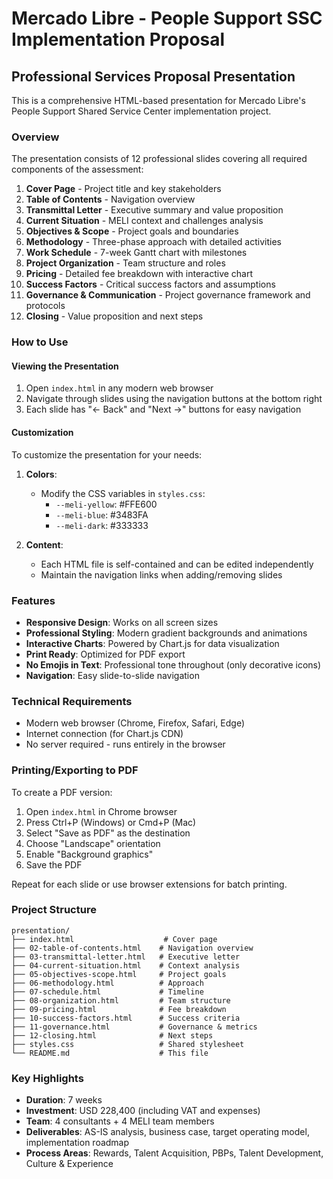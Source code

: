 # Mercado Libre - People Support SSC Implementation Proposal

## Professional Services Proposal Presentation

This is a comprehensive HTML-based presentation for Mercado Libre's People Support Shared Service Center implementation project.

### Overview

The presentation consists of 12 professional slides covering all required components of the assessment:

1. **Cover Page** - Project title and key stakeholders
2. **Table of Contents** - Navigation overview
3. **Transmittal Letter** - Executive summary and value proposition
4. **Current Situation** - MELI context and challenges analysis
5. **Objectives & Scope** - Project goals and boundaries
6. **Methodology** - Three-phase approach with detailed activities
7. **Work Schedule** - 7-week Gantt chart with milestones
8. **Project Organization** - Team structure and roles
9. **Pricing** - Detailed fee breakdown with interactive chart
10. **Success Factors** - Critical success factors and assumptions
11. **Governance & Communication** - Project governance framework and protocols
12. **Closing** - Value proposition and next steps

### How to Use

#### Viewing the Presentation

1. Open `index.html` in any modern web browser
2. Navigate through slides using the navigation buttons at the bottom right
3. Each slide has "← Back" and "Next →" buttons for easy navigation

#### Customization

To customize the presentation for your needs:

1. **Colors**:
   - Modify the CSS variables in `styles.css`:
     - `--meli-yellow`: #FFE600
     - `--meli-blue`: #3483FA
     - `--meli-dark`: #333333

2. **Content**:
   - Each HTML file is self-contained and can be edited independently
   - Maintain the navigation links when adding/removing slides

### Features

- **Responsive Design**: Works on all screen sizes
- **Professional Styling**: Modern gradient backgrounds and animations
- **Interactive Charts**: Powered by Chart.js for data visualization
- **Print Ready**: Optimized for PDF export
- **No Emojis in Text**: Professional tone throughout (only decorative icons)
- **Navigation**: Easy slide-to-slide navigation

### Technical Requirements

- Modern web browser (Chrome, Firefox, Safari, Edge)
- Internet connection (for Chart.js CDN)
- No server required - runs entirely in the browser

### Printing/Exporting to PDF

To create a PDF version:

1. Open `index.html` in Chrome browser
2. Press Ctrl+P (Windows) or Cmd+P (Mac)
3. Select "Save as PDF" as the destination
4. Choose "Landscape" orientation
5. Enable "Background graphics"
6. Save the PDF

Repeat for each slide or use browser extensions for batch printing.

### Project Structure

```
presentation/
├── index.html                    # Cover page
├── 02-table-of-contents.html    # Navigation overview
├── 03-transmittal-letter.html   # Executive letter
├── 04-current-situation.html    # Context analysis
├── 05-objectives-scope.html     # Project goals
├── 06-methodology.html          # Approach
├── 07-schedule.html             # Timeline
├── 08-organization.html         # Team structure
├── 09-pricing.html              # Fee breakdown
├── 10-success-factors.html      # Success criteria
├── 11-governance.html           # Governance & metrics
├── 12-closing.html              # Next steps
├── styles.css                   # Shared stylesheet
└── README.md                    # This file
```


### Key Highlights

- **Duration**: 7 weeks
- **Investment**: USD 228,400 (including VAT and expenses)
- **Team**: 4 consultants + 4 MELI team members
- **Deliverables**: AS-IS analysis, business case, target operating model, implementation roadmap
- **Process Areas**: Rewards, Talent Acquisition, PBPs, Talent Development, Culture & Experience

